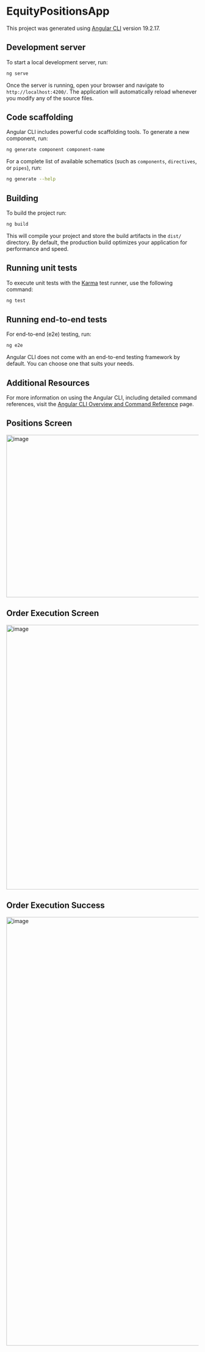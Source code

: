 # EquityPositionsApp

This project was generated using [Angular CLI](https://github.com/angular/angular-cli) version 19.2.17.

## Development server

To start a local development server, run:

```bash
ng serve
```

Once the server is running, open your browser and navigate to `http://localhost:4200/`. The application will automatically reload whenever you modify any of the source files.

## Code scaffolding

Angular CLI includes powerful code scaffolding tools. To generate a new component, run:

```bash
ng generate component component-name
```

For a complete list of available schematics (such as `components`, `directives`, or `pipes`), run:

```bash
ng generate --help
```

## Building

To build the project run:

```bash
ng build
```

This will compile your project and store the build artifacts in the `dist/` directory. By default, the production build optimizes your application for performance and speed.

## Running unit tests

To execute unit tests with the [Karma](https://karma-runner.github.io) test runner, use the following command:

```bash
ng test
```

## Running end-to-end tests

For end-to-end (e2e) testing, run:

```bash
ng e2e
```

Angular CLI does not come with an end-to-end testing framework by default. You can choose one that suits your needs.

## Additional Resources

For more information on using the Angular CLI, including detailed command references, visit the [Angular CLI Overview and Command Reference](https://angular.dev/tools/cli) page.

## Positions Screen

<img width="1216" height="425" alt="image" src="https://github.com/user-attachments/assets/e5415c97-47f5-4cf6-9ac6-4c8a176bb6c1" />

## Order Execution Screen

<img width="590" height="692" alt="image" src="https://github.com/user-attachments/assets/04da71db-5414-49d5-92a0-463e98980961" />

## Order Execution Success

<img width="887" height="1121" alt="image" src="https://github.com/user-attachments/assets/c5d5f82e-aefa-49ef-b91b-a17c1c248891" />



